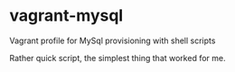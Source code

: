 vagrant-mysql
=============

Vagrant profile for MySql provisioning with shell scripts

Rather quick script, the simplest thing that worked for me.
